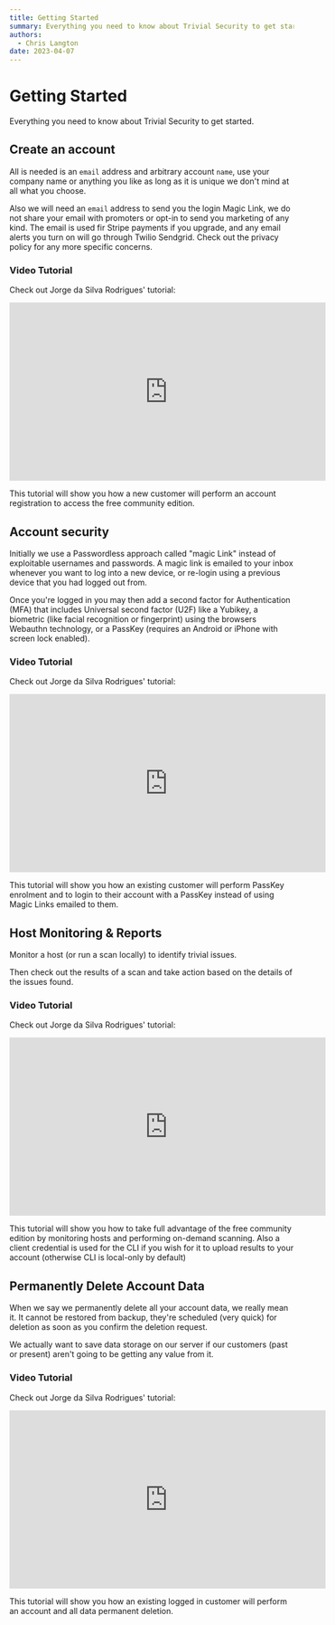 ```yaml
---
title: Getting Started
summary: Everything you need to know about Trivial Security to get started.
authors:
  - Chris Langton
date: 2023-04-07
---
```


# Getting Started

Everything you need to know about Trivial Security to get started.

## Create an account

All is needed is an `email` address and arbitrary account `name`, use your company name or anything you like as long as it is unique we don't mind at all what you choose.

Also we will need an `email` address to send you the login Magic Link, we do not share your email with promoters or opt-in to send you marketing of any kind. The email is used fir Stripe payments if you upgrade, and any email alerts you turn on will go through Twilio Sendgrid. Check out the privacy policy for any more specific concerns.

### Video Tutorial

Check out Jorge da Silva Rodrigues' tutorial:

<iframe width="560" height="315" src="https://www.youtube-nocookie.com/embed/Dpn4HuBgaCY" title="YouTube video player" frameborder="0" allow="accelerometer; autoplay; clipboard-write; encrypted-media; gyroscope; picture-in-picture; web-share" allowfullscreen></iframe>

This tutorial will show you how a new customer will perform an account registration to access the free community edition.

## Account security

Initially we use a Passwordless approach called "magic Link" instead of exploitable usernames and passwords. A magic link is emailed to your inbox whenever you want to log into a new device, or re-login using a previous device that you had logged out from.

Once you're logged in you may then add a second factor for Authentication (MFA) that includes Universal second factor (U2F) like a Yubikey, a biometric (like facial recognition or fingerprint) using the browsers Webauthn technology, or a PassKey (requires an Android or iPhone with screen lock enabled).

### Video Tutorial

Check out Jorge da Silva Rodrigues' tutorial:

<iframe width="560" height="315" src="https://www.youtube-nocookie.com/embed/XEclEYXC8E0" title="YouTube video player" frameborder="0" allow="accelerometer; autoplay; clipboard-write; encrypted-media; gyroscope; picture-in-picture; web-share" allowfullscreen></iframe>

This tutorial will show you how an existing customer will perform PassKey enrolment and to login to their account with a PassKey instead of using Magic Links emailed to them.

## Host Monitoring & Reports

Monitor a host (or run a scan locally) to identify trivial issues.

Then check out the results of a scan and take action based on the details of the issues found.

### Video Tutorial

Check out Jorge da Silva Rodrigues' tutorial:

<iframe width="560" height="315" src="https://www.youtube-nocookie.com/embed/1yImlOIdT2o" title="YouTube video player" frameborder="0" allow="accelerometer; autoplay; clipboard-write; encrypted-media; gyroscope; picture-in-picture; web-share" allowfullscreen></iframe>

This tutorial will show you how to take full advantage of the free community edition by monitoring hosts and performing on-demand scanning.
Also a client credential is used for the CLI if you wish for it to upload results to your account (otherwise CLI is local-only by default)

## Permanently Delete Account Data

When we say we permanently delete all your account data, we really mean it. It cannot be restored from backup, they're scheduled (very quick) for deletion as soon as you confirm the deletion request.

We actually want to save data storage on our server if our customers (past or present) aren't going to be getting any value from it.

### Video Tutorial

Check out Jorge da Silva Rodrigues' tutorial:

<iframe width="560" height="315" src="https://www.youtube-nocookie.com/embed/CFgkDI4DdII" title="YouTube video player" frameborder="0" allow="accelerometer; autoplay; clipboard-write; encrypted-media; gyroscope; picture-in-picture; web-share" allowfullscreen></iframe>

This tutorial will show you how an existing logged in customer will perform an account and all data permanent deletion.
